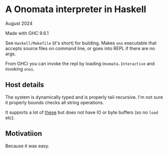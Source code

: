 # A Onomata interpreter in Haskell

August 2024

Made with GHC 9.6.1

See `Haskell/Makefile` (it's short) for building. Makes `ono`
executable that accepts source files on command line, or goes
into REPL if there are no args.

From GHCi you can invoke the repl by loading `Onomata.Interactive`
and invoking `onoi`.

## Host details

The system is dynamically typed and is properly tail-recursive. 
I'm not sure it properly bounds checks all string operations.

It supports a lot of [these](../README.md#language) 
but does not have IO or byte buffers (so no `load` etc).

## Motivatiion

Because it was easy.
